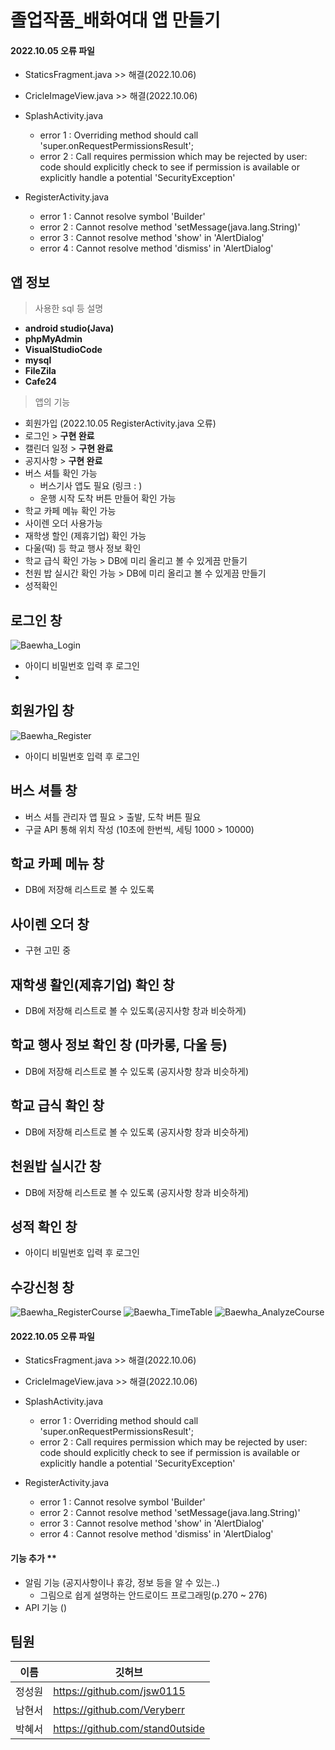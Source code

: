 # 졸업작품_배화여대 앱 만들기

#### 2022.10.05 오류 파일
* StaticsFragment.java >> 해결(2022.10.06)
* CricleImageView.java >> 해결(2022.10.06)

* SplashActivity.java
   *  error 1 : Overriding method should call 'super.onRequestPermissionsResult';
   *  error 2 : Call requires permission which may be rejected by user: code should explicitly check to see if permission is available or explicitly handle a potential 'SecurityException'

* RegisterActivity.java 
   *  error 1 : Cannot resolve symbol 'Builder'
   *  error 2 : Cannot resolve method 'setMessage(java.lang.String)'
   *  error 3 : Cannot resolve method 'show' in 'AlertDialog'
   *  error 4 : Cannot resolve method 'dismiss' in 'AlertDialog'
  
## 앱 정보
> 사용한 sql 등 설명
* **android studio(Java)**
* **phpMyAdmin**
* **VisualStudioCode**
* **mysql** 
* **FileZila**
* **Cafe24**

<!-- 기능설명 -->
> 앱의 기능
* 회원가입 (2022.10.05 RegisterActivity.java 오류)
* 로그인 > **구현 완료**
* 캘린더 일정 > **구현 완료**
* 공지사항 > **구현 완료**
* 버스 셔틀 확인 가능 
    * 버스기사 앱도 필요 (링크 : )
    * 운행 시작 도착 버튼 만들어 확인 가능
* 학교 카페 메뉴 확인 가능 
* 사이렌 오더 사용가능
* 재학생 할인 (제휴기업) 확인 가능
* 다울(떡) 등 학교 행사 정보 확인
* 학교 급식 확인 가능 > DB에 미리 올리고 볼 수 있게끔 만들기
* 천원 밥 실시간 확인 가능 > DB에 미리 올리고 볼 수 있게끔 만들기
* 성적확인

## 로그인 창
![Baewha_Login](https://user-images.githubusercontent.com/87688825/194351944-004dd101-7262-4282-9ba5-c49b0fae252d.jpg)
* 아이디 비밀번호 입력 후 로그인
* 

## 회원가입 창
![Baewha_Register](https://user-images.githubusercontent.com/87688825/194351982-4c6425c1-779a-405b-8e02-a4c01215883c.jpg)
* 아이디 비밀번호 입력 후 로그인

## 버스 셔틀 창
* 버스 셔틀 관리자 앱 필요 > 출발, 도착 버튼 필요
* 구글 API 통해 위치 작성 (10초에 한번씩, 세팅 1000 > 10000)

## 학교 카페 메뉴 창
* DB에 저장해 리스트로 볼 수 있도록

## 사이렌 오더 창
* 구현 고민 중

## 재학생 활인(제휴기업) 확인 창
* DB에 저장해 리스트로 볼 수 있도록(공지사항 창과 비슷하게)

## 학교 행사 정보 확인 창 (마카롱, 다울 등)
* DB에 저장해 리스트로 볼 수 있도록 (공지사항 창과 비슷하게)

## 학교 급식 확인 창
* DB에 저장해 리스트로 볼 수 있도록 (공지사항 창과 비슷하게)

## 천원밥 실시간 창
* DB에 저장해 리스트로 볼 수 있도록 (공지사항 창과 비슷하게)

## 성적 확인 창
* 아이디 비밀번호 입력 후 로그인

## 수강신청 창
![Baewha_RegisterCourse](https://user-images.githubusercontent.com/87688825/194351791-7b934c82-48bf-464c-8fc1-5f2b4b442c05.jpg)
![Baewha_TimeTable](https://user-images.githubusercontent.com/87688825/194351844-b80e7e1d-2592-490d-870b-17145eba5402.jpg)
![Baewha_AnalyzeCourse](https://user-images.githubusercontent.com/87688825/194351890-e0415c8e-c64f-4755-b215-91fbe26870d1.jpg)

#### 2022.10.05 오류 파일
* StaticsFragment.java >> 해결(2022.10.06)
* CricleImageView.java >> 해결(2022.10.06)

* SplashActivity.java
   *  error 1 : Overriding method should call 'super.onRequestPermissionsResult';
   *  error 2 : Call requires permission which may be rejected by user: code should explicitly check to see if permission is available or explicitly handle a potential 'SecurityException'

* RegisterActivity.java 
   *  error 1 : Cannot resolve symbol 'Builder'
   *  error 2 : Cannot resolve method 'setMessage(java.lang.String)'
   *  error 3 : Cannot resolve method 'show' in 'AlertDialog'
   *  error 4 : Cannot resolve method 'dismiss' in 'AlertDialog'
   
#### 기능 추가 **
* 알림 기능 (공지사항이나 휴강, 정보 등을 알 수 있는..)
    * 그림으로 쉽게 설명하는 안드로이드 프로그래밍(p.270 ~ 276)
* API 기능 ()
## 팀원
이름 | 깃허브
--|---|
정성원 | https://github.com/jsw0115
남현서 | https://github.com/Veryberr
박혜서 | https://github.com/stand0utside
